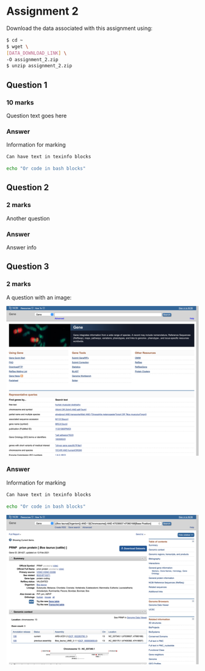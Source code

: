 # Assignment 2

Download the data associated with this assignment using:

```bash
$ cd ~
$ wget \
[DATA_DOWNLOAD_LINK] \
-O assignment_2.zip
$ unzip assignment_2.zip
```

## Question 1

### 10 marks

Question text goes here

### Answer

Information for marking

```texinfo
Can have text in texinfo blocks
```

```bash
echo "Or code in bash blocks"
```

## Question 2

### 2 marks

Another question

### Answer

Answer info

## Question 3

### 2 marks

A question with an image:

![An image](includes/2-5.png)

### Answer

Information for marking

```texinfo
Can have text in texinfo blocks
```

```bash
echo "Or code in bash blocks"
```

![An image](includes/2-6.png)
